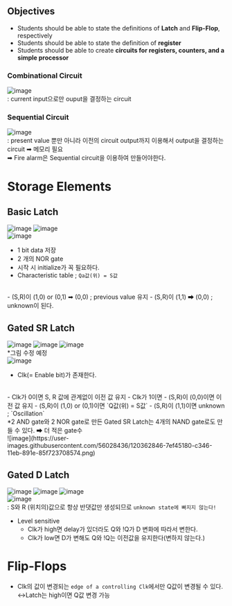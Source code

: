 ## Objectives
- Students should be able to state the definitions of **Latch** and **Flip-Flop**, respectively
- Students should be able to state the definition of **register**
- Students should be able to create **circuits for registers, counters, and a simple processor**

### Combinational Circuit
![image](https://user-images.githubusercontent.com/56028436/120361282-a1856b00-c344-11eb-804c-4c4af1a509ac.png)<br/>
: current input으로만 ouput을 결정하는 circuit

### Sequential Circuit
![image](https://user-images.githubusercontent.com/56028436/120361338-b06c1d80-c344-11eb-898b-b9bc530b8647.png)</br>
: present value 뿐만 아니라 이전의 circuit output까지 이용해서 output을 결정하는 circuit ➡ 메모리 필요
<br/> ➡ Fire alarm은 Sequential circuit을 이용하여 만들어야한다.
# Storage Elements
## Basic Latch
![image](https://user-images.githubusercontent.com/56028436/120361544-e6a99d00-c344-11eb-9ad1-4e12bd07b686.png)
  ![image](https://user-images.githubusercontent.com/56028436/120361598-f923d680-c344-11eb-8741-3f94762ccd16.png)
<br/>
![image](https://user-images.githubusercontent.com/56028436/120361684-1789d200-c345-11eb-8a68-dcf09881e454.png)
<br/>
- 1 bit data 저장
- 2 개의 NOR gate
- 시작 시 initialize가 꼭 필요하다.
- Characteristic table ; `Qa값(위) = S값`

<br/>
- (S,R)이 (1,0) or (0,1) ➡ (0,0) ; previous value 유지
- (S,R)이 (1,1) ➡ (0,0) ; unknown이 된다.

## Gated SR Latch
![image](https://user-images.githubusercontent.com/56028436/120362178-be6e6e00-c345-11eb-9de4-ccfa589ad66c.png)
![image](https://user-images.githubusercontent.com/56028436/120362628-39d01f80-c346-11eb-906b-4254f23307d8.png)
![image](https://user-images.githubusercontent.com/56028436/120362196-c4644f00-c345-11eb-88c9-e6d497873222.png)
<br/>
*그림 수정 예정<br/>
![image](https://user-images.githubusercontent.com/56028436/120362668-4785a500-c346-11eb-88c2-398b7555274c.png)
<br/>
- Clk(= Enable bit)가 존재한다.

<br/>
- Clk가 0이면 S, R 값에 관계없이 이전 값 유지
- Clk가 1이면
  - (S,R)이 (0,0)이면 이전 값 유지
  - (S,R)이 (1,0) or (0,1)이면 `Q값(위) = S값`
  - (S,R)이 (1,1)이면 unknown ; `Oscillation`

<br/>
*2 AND gate와 2 NOR gate로 만든 Gated SR Latch는 4개의 NAND gate로도 만들 수 있다. ➡ 더 적은 gate수 <br/>
![image](https://user-images.githubusercontent.com/56028436/120362846-7ef45180-c346-11eb-891e-85f723708574.png)

## Gated D Latch
![image](https://user-images.githubusercontent.com/56028436/120363128-c084fc80-c346-11eb-8360-55465d0713a9.png)
![image](https://user-images.githubusercontent.com/56028436/120363000-a2b79780-c346-11eb-818e-17b67acb4764.png)
![image](https://user-images.githubusercontent.com/56028436/120363023-a77c4b80-c346-11eb-94ac-98a1acc2e6c5.png)
<br/>
![image](https://user-images.githubusercontent.com/56028436/120363395-122d8700-c347-11eb-9efe-354fb4747bc4.png)
<br/>
: S와 R (위치의)값으로 항상 반댓값만 생성되므로 `unknown state에 빠지지 않는다!` <br/>
- Level sensitive
  - Clk가 high면 delay가 있더라도 Q와 !Q가 D 변화에 따라서 변한다.
  - Clk가 low면 D가 변해도 Q와 !Q는 이전값을 유지한다(변하지 않는다.)

# Flip-Flops
- Clk의 값이 변경되는 `edge of a controlling Clk`에서만 Q값이 변경될 수 있다.<br/>
  ↔Latch는 high이면 Q값 변경 가능
